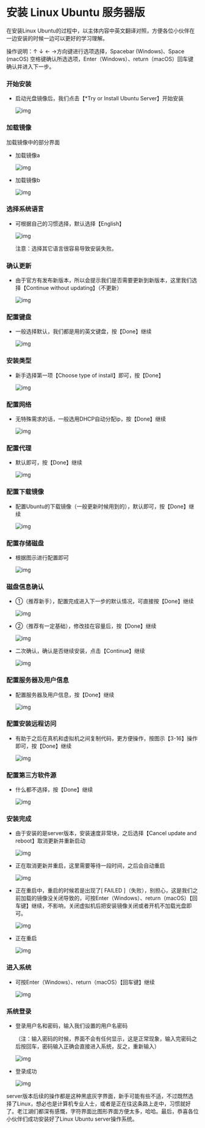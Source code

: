 # 安装 Linux Ubuntu 服务器版

在安装Linux Ubuntu的过程中，以主体内容中英文翻译对照，方便各位小伙伴在一边安装的时候一边可以更好的学习理解。

操作说明：↑ ↓ ← →方向键进行选项选择，Spacebar (Windows)、Space (macOS) 空格键确认所选选项，Enter（Windows）、return（macOS）回车键确认并进入下一步。

### 开始安装

- 启动光盘镜像后，我们点击【*Try or Install Ubuntu Server】开始安装

  ![img](https://pic1.zhimg.com/80/v2-a6cf839ab09da9259bef1d9d0e9f228c_720w.webp)

### 加载镜像

加载镜像中的部分界面

- 加载镜像a

  ![img](https://pic2.zhimg.com/80/v2-43d3e5e30a8589afc2c14f3953cc5671_720w.webp)
  
- 加载镜像b

  ![img](https://pic1.zhimg.com/80/v2-86ddbe03d572159faca1031d7bc05284_720w.webp)

### 选择系统语言

- 可根据自己的习惯选择，默认选择【English】

  ![img](https://pic2.zhimg.com/80/v2-5d929625ac69ae52ddcaf1e15a183895_720w.webp)

  注意：选择其它语言很容易导致安装失败。

### 确认更新

- 由于官方有发布新版本，所以会提示我们是否需要更新到新版本，这里我们选择【Continue without updating】（不更新）

  ![img](https://pic1.zhimg.com/80/v2-baf24cea27e9fead85e3e5b823732b68_720w.webp)

### 配置键盘

- 一般选择默认，我们都是用的英文键盘，按【Done】继续

  ![img](https://pic2.zhimg.com/80/v2-f50eaefe637a9114d09efcf136d745c5_720w.webp)

### 安装类型

- 新手选择第一项【Choose type of install】即可，按【Done】

  ![img](https://pic1.zhimg.com/80/v2-0243d676f25b81b9a9fd4a8b104b1228_720w.webp)



### 配置网络

- 无特殊需求的话，一般选用DHCP自动分配ip，按【Done】继续

  ![img](https://pic1.zhimg.com/80/v2-555670930beac93e9ca0db118bb7710c_720w.webp)

### 配置代理

- 默认即可，按【Done】继续

  ![img](https://pic4.zhimg.com/80/v2-343240bc5d4ffe4b6002b38c02f712f3_720w.webp)

### 配置下载镜像

- 配置Ubuntu的下载镜像（一般更新时候用到的），默认即可，按【Done】继续

  ![img](https://pic2.zhimg.com/80/v2-443cd18683b245b16c05c7ace5faf761_720w.webp)

### 配置存储磁盘

- 根据图示进行配置即可

  ![img](https://pic4.zhimg.com/80/v2-25630e5403ed062e15de2709b98d060b_720w.webp)

### 磁盘信息确认

- ①（推荐新手），配置完成进入下一步的默认情况，可直接按【Done】继续

  ![img](https://pic4.zhimg.com/80/v2-aa9969ffff5199605c6f92c61c77f27b_720w.webp)

- ②（推荐有一定基础），修改挂在容量后，按【Done】继续

  ![img](https://pic4.zhimg.com/80/v2-47eacb3d558b45ea0c80d1b9ed16ef6f_720w.webp)

- 二次确认，确认是否继续安装，点击【Continue】继续

  ![img](https://pic2.zhimg.com/80/v2-d595d5b65f8333ab7963043c9d36cf35_720w.webp)

### 配置服务器及用户信息

- 配置服务器及用户信息，按【Done】继续

  ![img](https://pic2.zhimg.com/80/v2-959c5dacb5cb60f34b810d9703d8c9dd_720w.webp)

### 配置安装远程访问

- 有助于之后在真机和虚拟机之间复制代码，更方便操作，按图示【3-16】操作即可，按【Done】继续

  ![img](https://pic1.zhimg.com/80/v2-16abb42c1edda9c3a698acb37e7cba8c_720w.webp)

### 配置第三方软件源

- 什么都不选择，按【Done】继续

  ![img](https://pic3.zhimg.com/80/v2-f9205eb7815ccf76e0ea97866c387dc2_720w.webp)

### 安装完成

- 由于安装的是server版本，安装速度非常块，之后选择【Cancel update and reboot】取消更新并重新启动

  ![img](https://pic3.zhimg.com/80/v2-661d64d33e7b1b4c56012bb91be2f22a_720w.webp)

- 正在取消更新并重启，这里需要等待一段时间，之后会自动重启

  ![img](https://pic1.zhimg.com/80/v2-48a15ae0b0396b223e7b8f007cacd058_720w.webp)

- 正在重启中，重启的时候若是出现了[ FAILED ]（失败），别担心，这是我们之前加载的镜像没关闭导致的，可按Enter（Windows）、return（macOS）【回车键】继续，不影响，关闭虚拟机后把安装镜像关闭或者开机不加载光盘即可。

  ![img](https://pic1.zhimg.com/80/v2-a4bae5a2b5c11c3d48b16e8da976de4c_720w.webp)

- 正在重启

  ![img](https://pic4.zhimg.com/80/v2-66806827baf38ac4112162265505bd7f_720w.webp)

### 进入系统

- 可按Enter（Windows）、return（macOS）【回车键】继续

  ![img](https://pic2.zhimg.com/80/v2-c9dda78c047359372c234d8b55945065_720w.webp)

### 系统登录

- 登录用户名和密码，输入我们设置的用户名密码

  （注：输入密码的时候，界面不会有任何显示，这是正常现象，输入完密码之后按回车，密码输入正确会直接进入系统，反之，重新输入）

  ![img](https://pic3.zhimg.com/80/v2-dfd5fa73974be42c65b9006988128c5e_720w.webp)

- 登录成功

  ![img](https://pic3.zhimg.com/80/v2-c3c40545817130db0dadcf25acfc0b16_720w.webp)

server版本后续的操作都是这种黑底灰字界面，新手可能有些不适，不过既然选择了Linux，想必也是计算机专业人士，或者是正在往这条路上走中，习惯就好了。老江湖们都深有感慨，字符界面比图形界面方便太多，哈哈。最后，恭喜各位小伙伴们成功安装好了Linux Ubuntu server操作系统。
